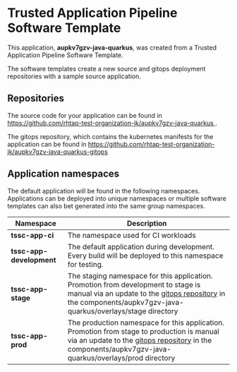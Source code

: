 # Trusted Application Pipeline Software Template

This application, **aupkv7gzv-java-quarkus**, was created from a Trusted Application Pipeline Software Template.

The software templates create a new source and gitops deployment repositories with a sample source application. 

## Repositories

The source code for your application can be found in [https://github.com/rhtap-test-organization-jk/aupkv7gzv-java-quarkus ](https://github.com/rhtap-test-organization-jk/aupkv7gzv-java-quarkus ).
 
The gitops repository, which contains the kubernetes manifests for the application can be found in 
[https://github.com/rhtap-test-organization-jk/aupkv7gzv-java-quarkus-gitops ](https://github.com/rhtap-test-organization-jk/aupkv7gzv-java-quarkus-gitops ) 

## Application namespaces 

The default application will be found in the following namespaces. Applications can be deployed into unique namespaces or multiple software templates can also bet generated into the same group namespaces.  

|  Namespace   |  Description   |  
| -------- | -------- |
| **tssc-app-ci** | The namespace used for CI workloads |
| **tssc-app-development** | The default application during development. Every build will be deployed to this namespace for testing. |
| **tssc-app-stage** | The staging namespace for this application. Promotion from development to stage is manual via an update to the [gitops repository](https://github.com/rhtap-test-organization-jk/aupkv7gzv-java-quarkus-gitops ) in the components/aupkv7gzv-java-quarkus/overlays/stage directory |
| **tssc-app-prod** | The production namespace for this application. Promotion from stage to production is manual via an update to the [gitops repository](https://github.com/rhtap-test-organization-jk/aupkv7gzv-java-quarkus-gitops ) in the components/aupkv7gzv-java-quarkus/overlays/prod directory |